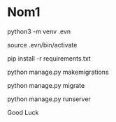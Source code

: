 # Nom1

python3 -m venv .evn

source .evn/bin/activate

pip install -r requirements.txt

python manage.py makemigrations

python manage.py migrate

python manage.py runserver

Good Luck

